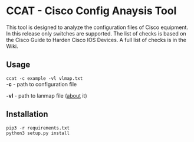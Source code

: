 # CCAT - Cisco Config Anaysis Tool #
This tool is designed to analyze the configuration files of Cisco equipment. In this release only switches are supported. The list of checks is based on the Cisco Guide to Harden Cisco IOS Devices.
A full list of checks is in the Wiki.
## Usage  

`ccat -c example -vl vlmap.txt`  
**-c** - path to configuration file

**-vl** - path to lanmap file ([about](https://github.com/cisco-config-analysis-tool/ccat/wiki/Lan-map-file) it)

## Installation  

`pip3 -r requirements.txt`  
`python3 setup.py install`  
